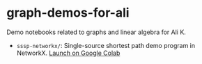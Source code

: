 # graph-demos-for-ali

Demo notebooks related to graphs and linear algebra for Ali K.

* `sssp-networkx/`: Single-source shortest path demo program in NetworkX. [Launch on Google Colab](https://colab.research.google.com/github/rvuduc/graph-demos-for-ali/blob/master/sssp-networkx/sssp-network.ipynb)
